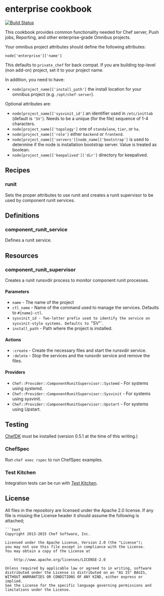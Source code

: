 enterprise cookbook
===================

[![Build Status](https://travis-ci.org/chef-cookbooks/enterprise-chef-common.svg?branch=master)](http://travis-ci.org/chef-cookbooks/enterprise-chef-common)

This cookbook provides common functionality needed for Chef server,
Push jobs, Reporting, and other enterprise-grade Omnibus projects.

Your omnibus project attributes should define the following attributes:

    node['enterprise']['name']

This defaults to `private_chef` for back compat. If you are building
top-level (non add-on) project, set it to your project name.

In addition, you need to have:

* `node[project_name]['install_path']` the install location for your
  omnibus project (e.g. `/opt/chef-server`).

Optional attributes are:

* `node[project_name]['sysvinit_id']` an identifier used in
    `/etc/inittab` (default is `'SV'`). Needs to be a unique (for the
    file) sequence of 1-4 characters.
* `node[project_name]['topology']` one of `standalone`, `tier`, or `ha`.
* `node[project_name]['role']` either `backend` or `frontend`.
* `node[project_name]['servers'][node_name]['bootstrap']` is used to
  determine if the node is installation bootstrap server. Value is
  treated as boolean.
* `node[project_name]['keepalived']['dir']` directory for keepalived.

## Recipes

### runit

Sets the proper attributes to use runit and creates a runit supervisor to be
used by component runit services.

## Definitions

### component_runit_service

Defines a runit service.

## Resources

### component_runit_supervisor

Creates a runit runsvdir process to monitor component runit processes.

#### Parameters

* `name` - The name of the project
* `ctl_name` - Name of the command used to manage the services. Defaults to
  `#{name}-ctl`.
* `sysvinit_id - Two-letter prefix used to identify the service on
  sysvinit-style systems. Defaults to `"SV"`.
* `install_path` - Path where the project is installed.

#### Actions

* `:create` - Create the necessary files and start the runsvdir service.
* `:delete` - Stop the services and the runsvdir service and remove the files.

#### Providers

* `Chef::Provider::ComponentRunitSupervisor::Systemd` - For systems using systemd.
* `Chef::Provider::ComponentRunitSupervisor::Sysvinit` - For systems using sysvinit.
* `Chef::Provider::ComponentRunitSupervisor::Upstart` - For systems using Upstart.

## Testing

[ChefDK](http://downloads.chef.io/chef-dk/) must be installed (version 0.5.1 at
the time of this writing.)

### ChefSpec

Run `chef exec rspec` to run ChefSpec examples.

### Test Kitchen

Integration tests can be run with [Test Kitchen](http://kitchen.ci/).

## License

All files in the repository are licensed under the Apache 2.0 license. If any
file is missing the License header it should assume the following is attached;

```
```text
Copyright 2013-2015 Chef Software, Inc.

Licensed under the Apache License, Version 2.0 (the "License");
you may not use this file except in compliance with the License.
You may obtain a copy of the License at

    http://www.apache.org/licenses/LICENSE-2.0

Unless required by applicable law or agreed to in writing, software
distributed under the License is distributed on an "AS IS" BASIS,
WITHOUT WARRANTIES OR CONDITIONS OF ANY KIND, either express or implied.
See the License for the specific language governing permissions and
limitations under the License.
```
